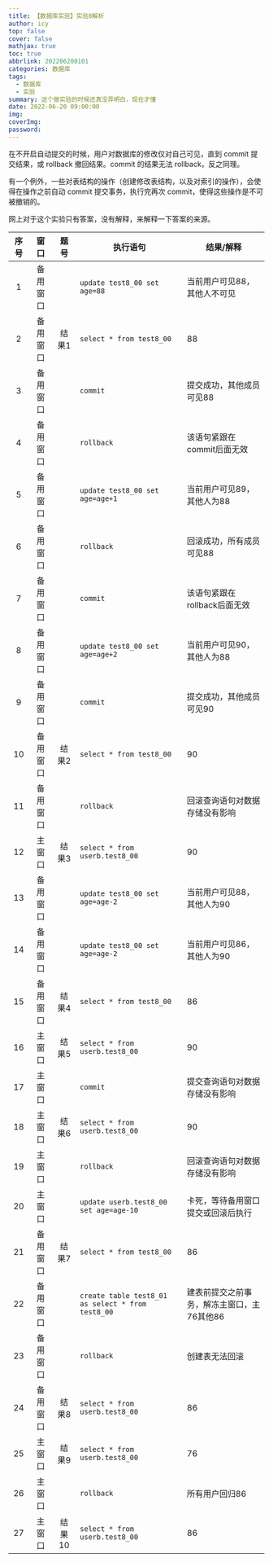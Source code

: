 ```yaml
---
title: 【数据库实验】实验8解析
author: icy
top: false
cover: false
mathjax: true
toc: true
abbrlink: 202206200101
categories: 数据库
tags:
  - 数据库
  - 实验
summary: 这个做实验的时候还真没弄明白，现在才懂
date: 2022-06-20 09:00:00
img:
coverImg:
password:
---
```


在不开启自动提交的时候，用户对数据库的修改仅对自己可见，直到 commit 提交结果，或 rollback 撤回结果。commit 的结果无法 rollback，反之同理。

有一个例外，一些对表结构的操作（创建修改表结构，以及对索引的操作），会使得在操作之前自动 commit 提交事务，执行完再次 commit，使得这些操作是不可被撤销的。

网上对于这个实验只有答案，没有解释，来解释一下答案的来源。

| 序号 |   窗口   |  题号  | 执行语句                                          | 结果/解释                                  |
| :--: | :------: | :----: | ------------------------------------------------- | ------------------------------------------ |
|  1   | 备用窗口 |        | `update test8_00 set age=88`                      | 当前用户可见88，其他人不可见               |
|  2   | 备用窗口 | 结果1  | `select * from test8_00`                          | 88                                         |
|  3   | 备用窗口 |        | `commit`                                          | 提交成功，其他成员可见88                   |
|  4   | 备用窗口 |        | `rollback`                                        | 该语句紧跟在commit后面无效                 |
|  5   | 备用窗口 |        | `update test8_00 set age=age+1`                   | 当前用户可见89，其他人为88                 |
|  6   | 备用窗口 |        | `rollback`                                        | 回滚成功，所有成员可见88                   |
|  7   | 备用窗口 |        | `commit`                                          | 该语句紧跟在rollback后面无效               |
|  8   | 备用窗口 |        | `update test8_00 set age=age+2`                   | 当前用户可见90，其他人为88                 |
|  9   | 备用窗口 |        | `commit`                                          | 提交成功，其他成员可见90                   |
|  10  | 备用窗口 | 结果2  | `select * from test8_00`                          | 90                                         |
|  11  | 备用窗口 |        | `rollback`                                        | 回滚查询语句对数据存储没有影响             |
|  12  |  主窗口  | 结果3  | `select * from userb.test8_00`                    | 90                                         |
|  13  | 备用窗口 |        | `update test8_00 set age=age-2`                   | 当前用户可见88，其他人为90                 |
|  14  | 备用窗口 |        | `update test8_00 set age=age-2`                   | 当前用户可见86，其他人为90                 |
|  15  | 备用窗口 | 结果4  | `select * from test8_00`                          | 86                                         |
|  16  |  主窗口  | 结果5  | `select * from userb.test8_00`                    | 90                                         |
|  17  |  主窗口  |        | `commit`                                          | 提交查询语句对数据存储没有影响             |
|  18  |  主窗口  | 结果6  | `select * from userb.test8_00`                    | 90                                         |
|  19  |  主窗口  |        | `rollback`                                        | 回滚查询语句对数据存储没有影响             |
|  20  |  主窗口  |        | `update userb.test8_00 set age=age-10`            | 卡死，等待备用窗口提交或回滚后执行         |
|  21  | 备用窗口 | 结果7  | `select * from test8_00`                          | 86                                         |
|  22  | 备用窗口 |        | `create table test8_01 as select * from test8_00` | 建表前提交之前事务，解冻主窗口，主76其他86 |
|  23  | 备用窗口 |        | `rollback`                                        | 创建表无法回滚                             |
|  24  | 备用窗口 | 结果8  | `select * from userb.test8_00`                    | 86                                         |
|  25  |  主窗口  | 结果9  | `select * from userb.test8_00`                    | 76                                         |
|  26  |  主窗口  |        | `rollback`                                        | 所有用户回归86                             |
|  27  |  主窗口  | 结果10 | `select * from userb.test8_00`                    | 86                   